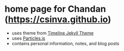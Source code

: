 # home page for Chandan (https://csinva.github.io)

- uses theme from [Timeline Jekyll Theme](http://kirbyt.github.io/timeline-jekyll-theme)
- uses [Particles.js](https://vincentgarreau.com/particles.js/)
- contains personal information, notes, and blog posts